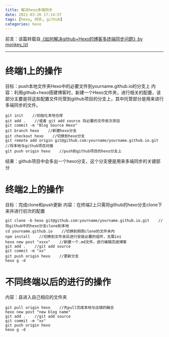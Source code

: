 ```yaml
---
title: 解决hexo多端同步
date: 2021-03-26 17:14:57
tags: [hexo, 同步, github] 
categories: hexo
---
```

前言：该篇转载自[《如何解决github+Hexo的博客多终端同步问题》by monkey_lzl](https://blog.csdn.net/Monkey_LZL/article/details/60870891?utm_medium=distribute.pc_relevant_t0.none-task-blog-BlogCommendFromMachineLearnPai2-1.control&dist_request_id=&depth_1-utm_source=distribute.pc_relevant_t0.none-task-blog-BlogCommendFromMachineLearnPai2-1.control)
***
# 终端1上的操作
目标：push本地文件夹Hexo中的必要文件到yourname.github.io的分支上
内容：利用github+hexo搭建博客时，新建一个Hexo文件夹，进行相关的配置，该部分主要是将这些配置文件托管到github项目的分支上，其中托管部分是用来进行多端同步的文件。
<br/>
```
git init    //初始化本地仓库
git add .    //或者 git add source 将必要的文件依次添加
git commit -m "Blog Source Hexo"
git branch hexo    //新建hexo分支
git checkout hexo    //切换到hexo分支
git remote add origin git@github.com:yourname/yourname.github.io.git    //将本地与github项目对接
git push origin hexo    //push到github项目的hexo分支上
```
结果：github项目中会多出一个hexo分支，这个分支便是用来多端同步的关键部分
<!--more-->

# 终端2上的操作
目标：完成clone和push更新
内容：在终端2上只需将github的hexo分支clone下来并进行初次的配置
<br/>
```
git clone -b hexo git@github.com:yourname/yourname.github.io.git    //将github中的hexo分支clone到本地
cd yourname.github.io    //切换到刚刚clone的文件夹内
npm install    //切换到文件夹后进行安装必要的组件，无需ini
hexo new post "xxxx"    //新建一个.md文件，进行编辑完成博客
git add .    //git add source
git commit -m "xx"
git push origin hexo    //更新分支
hexo g -d
```

# 不同终端以后的进行的操作
内容：县进入自己相应的文件夹
<br/>
```
git pull origin hexo    //先pull完成本地与远端的融合
hexo new post "new blog name"
git add .    //git add source
git commit -m "xx"
git push origin hexo
hexo g -d
```